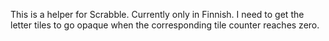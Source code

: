 This is a helper for Scrabble. Currently only in Finnish.
I need to get the letter tiles to go opaque when the corresponding tile counter reaches zero.
